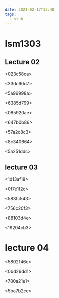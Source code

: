 ```yaml
---
date: 2021-02-17T13:40
tags: 
  - stub
---
```


# lsm1303

## Lecture 02

<023c58ca>

<33dc60d7>

<5a96998a>

<adc6e5c4>

<6385d799>

<cdf09d2e>

<085920ae>

<647b0b86>

<57a2c8c3>

<b6ace182>

<a0cb23a5>

<8c340664>

<5a251ddc>

## lecture 03

<1d13af18>

<0f7e1f2c>

<583fc543>

<e0e554f7>

<756c20f3>

<d88e86fd>

<88103d4e>

<b0193e11>

<19204cb3>

<e1fe501d>

# lecture 04

<5802146e>

<0bd26dd1>

<780a21e1>

<5ba7b2ce>
